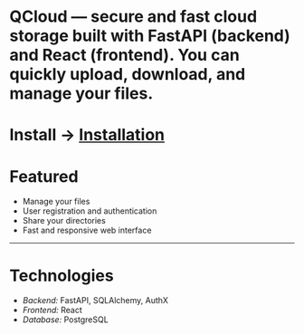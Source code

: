 # **QCloud** — secure and fast cloud storage built with **FastAPI** (backend) and **React** (frontend). You can quickly upload, download, and manage your files.

# Install -> [Installation](#installation--running)

# **Featured**
- Manage your files
- User registration and authentication
- Share your directories 
- Fast and responsive web interface
---
# **Technologies**
- *Backend:* FastAPI, SQLAlchemy, AuthX
- *Frontend:* React
- *Database:* PostgreSQL
